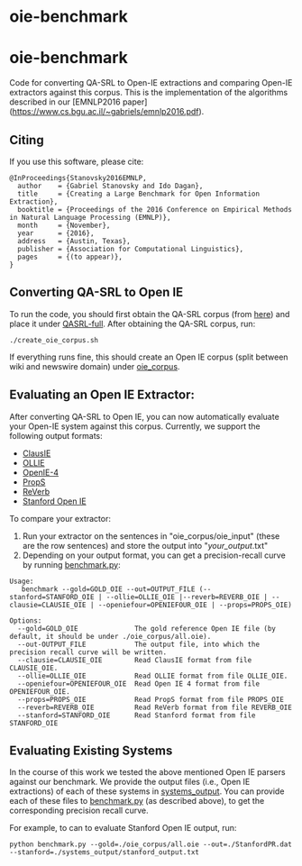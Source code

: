 # oie-benchmark

# oie-benchmark

Code for converting QA-SRL to Open-IE extractions and comparing Open-IE extractors against this corpus.
This is the implementation of the algorithms described in our [EMNLP2016 paper] (https://www.cs.bgu.ac.il/~gabriels/emnlp2016.pdf).

Citing
------
If you use this software, please cite:
```
@InProceedings{Stanovsky2016EMNLP,
  author    = {Gabriel Stanovsky and Ido Dagan},
  title     = {Creating a Large Benchmark for Open Information Extraction},
  booktitle = {Proceedings of the 2016 Conference on Empirical Methods in Natural Language Processing (EMNLP)},
  month     = {November},
  year      = {2016},
  address   = {Austin, Texas},
  publisher = {Association for Computational Linguistics},
  pages     = {(to appear)},
}
```

Converting QA-SRL to Open IE
----------------------------
To run the code, you should first obtain the QA-SRL corpus (from [here](https://dada.cs.washington.edu/qasrl/#dataset)) and place it under [QASRL-full](QASRL-full).
After obtaining the QA-SRL corpus, run:
```
./create_oie_corpus.sh
```

If everything runs fine, this should create an Open IE corpus (split between wiki and newswire domain) under [oie_corpus](oie_corpus).


Evaluating an Open IE Extractor:
-----------------------------
After converting QA-SRL to Open IE, you can now automatically evaluate your Open-IE system against this corpus.
Currently, we support the following output formats:

* [ClausIE](https://www.mpi-inf.mpg.de/departments/databases-and-information-systems/software/clausie/)
* [OLLIE](http://knowitall.github.io/ollie/)
* [OpenIE-4](https://github.com/allenai/openie-standalone)
* [PropS](http://u.cs.biu.ac.il/~stanovg/props.html)
* [ReVerb](http://reverb.cs.washington.edu/)
* [Stanford Open IE](http://nlp.stanford.edu/software/openie.html)

To compare your extractor:
1. Run your extractor on the sentences in "oie_corpus/oie_input" (these are the row sentences) and store the output into "*your_output*.txt"
2. Depending on your output format, you can get a precision-recall curve by running [benchmark.py](benchmark.py):
``` 
Usage:
   benchmark --gold=GOLD_OIE --out=OUTPUT_FILE (--stanford=STANFORD_OIE | --ollie=OLLIE_OIE |--reverb=REVERB_OIE | --clausie=CLAUSIE_OIE | --openiefour=OPENIEFOUR_OIE | --props=PROPS_OIE)

Options:
  --gold=GOLD_OIE              The gold reference Open IE file (by default, it should be under ./oie_corpus/all.oie).
  --out-OUTPUT_FILE            The output file, into which the precision recall curve will be written.
  --clausie=CLAUSIE_OIE        Read ClausIE format from file CLAUSIE_OIE.
  --ollie=OLLIE_OIE            Read OLLIE format from file OLLIE_OIE.
  --openiefour=OPENIEFOUR_OIE  Read Open IE 4 format from file OPENIEFOUR_OIE.
  --props=PROPS_OIE            Read PropS format from file PROPS_OIE
  --reverb=REVERB_OIE          Read ReVerb format from file REVERB_OIE
  --stanford=STANFORD_OIE      Read Stanford format from file STANFORD_OIE
```

Evaluating Existing Systems
---------------------------

In the course of this work we tested the above mentioned Open IE parsers against our benchmark.
We provide the output files (i.e., Open IE extractions) of each of these
systems in [systems_output](systems_output).
You can provide each of these files to [benchmark.py](benchmark.py) (as described above), to
get the corresponding precision recall curve.

For example, to can to evaluate Stanford Open IE output, run:
```
python benchmark.py --gold=./oie_corpus/all.oie --out=./StanfordPR.dat --stanford=./systems_output/stanford_output.txt
```


